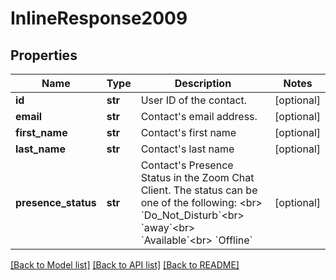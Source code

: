 # InlineResponse2009

## Properties
Name | Type | Description | Notes
------------ | ------------- | ------------- | -------------
**id** | **str** | User ID of the contact. | [optional] 
**email** | **str** | Contact&#x27;s email address. | [optional] 
**first_name** | **str** | Contact&#x27;s first name | [optional] 
**last_name** | **str** | Contact&#x27;s last name | [optional] 
**presence_status** | **str** | Contact&#x27;s Presence Status in the Zoom Chat Client. The status can be one of the following: &lt;br&gt; &#x60;Do_Not_Disturb&#x60;&lt;br&gt; &#x60;away&#x60;&lt;br&gt; &#x60;Available&#x60;&lt;br&gt; &#x60;Offline&#x60; | [optional] 

[[Back to Model list]](../README.md#documentation-for-models) [[Back to API list]](../README.md#documentation-for-api-endpoints) [[Back to README]](../README.md)

